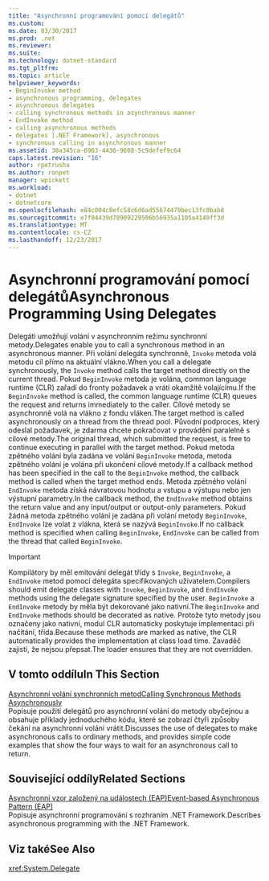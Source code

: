 ```yaml
---
title: "Asynchronní programování pomocí delegátů"
ms.custom: 
ms.date: 03/30/2017
ms.prod: .net
ms.reviewer: 
ms.suite: 
ms.technology: dotnet-standard
ms.tgt_pltfrm: 
ms.topic: article
helpviewer_keywords:
- BeginInvoke method
- asynchronous programming, delegates
- asynchronous delegates
- calling synchronous methods in asynchronous manner
- EndInvoke method
- calling asynchronous methods
- delegates [.NET Framework], asynchronous
- synchronous calling in asynchronous manner
ms.assetid: 38a345ca-6963-4436-9608-5c9defef9c64
caps.latest.revision: "16"
author: rpetrusha
ms.author: ronpet
manager: wpickett
ms.workload:
- dotnet
- dotnetcore
ms.openlocfilehash: e84c004c8efc58c6d6ad55674470bec13fc0bab8
ms.sourcegitcommit: e7f04439d78909229506b56935a1105a4149ff3d
ms.translationtype: MT
ms.contentlocale: cs-CZ
ms.lasthandoff: 12/23/2017
---
```

# <a name="asynchronous-programming-using-delegates"></a><span data-ttu-id="05998-102">Asynchronní programování pomocí delegátů</span><span class="sxs-lookup"><span data-stu-id="05998-102">Asynchronous Programming Using Delegates</span></span>
<span data-ttu-id="05998-103">Delegáti umožňují volání v asynchronním režimu synchronní metody.</span><span class="sxs-lookup"><span data-stu-id="05998-103">Delegates enable you to call a synchronous method in an asynchronous manner.</span></span> <span data-ttu-id="05998-104">Při volání delegáta synchronně, `Invoke` metoda volá metodu cíl přímo na aktuální vlákno.</span><span class="sxs-lookup"><span data-stu-id="05998-104">When you call a delegate synchronously, the `Invoke` method calls the target method directly on the current thread.</span></span> <span data-ttu-id="05998-105">Pokud `BeginInvoke` metoda je volána, common language runtime (CLR) zařadí do fronty požadavek a vrátí okamžitě volajícímu.</span><span class="sxs-lookup"><span data-stu-id="05998-105">If the `BeginInvoke` method is called, the common language runtime (CLR) queues the request and returns immediately to the caller.</span></span> <span data-ttu-id="05998-106">Cílové metody se asynchronně volá na vlákno z fondu vláken.</span><span class="sxs-lookup"><span data-stu-id="05998-106">The target method is called asynchronously on a thread from the thread pool.</span></span> <span data-ttu-id="05998-107">Původní podproces, který odeslal požadavek, je zdarma chcete pokračovat v provádění paralelně s cílové metody.</span><span class="sxs-lookup"><span data-stu-id="05998-107">The original thread, which submitted the request, is free to continue executing in parallel with the target method.</span></span> <span data-ttu-id="05998-108">Pokud metoda zpětného volání byla zadána ve volání `BeginInvoke` metoda, metoda zpětného volání je volána při ukončení cílové metody.</span><span class="sxs-lookup"><span data-stu-id="05998-108">If a callback method has been specified in the call to the `BeginInvoke` method, the callback method is called when the target method ends.</span></span> <span data-ttu-id="05998-109">Metoda zpětného volání `EndInvoke` metoda získá návratovou hodnotu a vstupu a výstupu nebo jen výstupní parametry.</span><span class="sxs-lookup"><span data-stu-id="05998-109">In the callback method, the `EndInvoke` method obtains the return value and any input/output or output-only parameters.</span></span> <span data-ttu-id="05998-110">Pokud žádná metoda zpětného volání je zadána při volání metody `BeginInvoke`, `EndInvoke` lze volat z vlákna, která se nazývá `BeginInvoke`.</span><span class="sxs-lookup"><span data-stu-id="05998-110">If no callback method is specified when calling `BeginInvoke`, `EndInvoke` can be called from the thread that called `BeginInvoke`.</span></span>  
  
> [!IMPORTANT]
>  <span data-ttu-id="05998-111">Kompilátory by měl emitování delegát třídy s `Invoke`, `BeginInvoke`, a `EndInvoke` metod pomocí delegáta specifikovaných uživatelem.</span><span class="sxs-lookup"><span data-stu-id="05998-111">Compilers should emit delegate classes with `Invoke`, `BeginInvoke`, and `EndInvoke` methods using the delegate signature specified by the user.</span></span> <span data-ttu-id="05998-112">`BeginInvoke` a `EndInvoke` metody by měla být dekorované jako nativní.</span><span class="sxs-lookup"><span data-stu-id="05998-112">The `BeginInvoke` and `EndInvoke` methods should be decorated as native.</span></span> <span data-ttu-id="05998-113">Protože tyto metody jsou označeny jako nativní, modul CLR automaticky poskytuje implementaci při načítání, třída.</span><span class="sxs-lookup"><span data-stu-id="05998-113">Because these methods are marked as native, the CLR automatically provides the implementation at class load time.</span></span> <span data-ttu-id="05998-114">Zavaděč zajistí, že nejsou přepsat.</span><span class="sxs-lookup"><span data-stu-id="05998-114">The loader ensures that they are not overridden.</span></span>  
  
## <a name="in-this-section"></a><span data-ttu-id="05998-115">V tomto oddílu</span><span class="sxs-lookup"><span data-stu-id="05998-115">In This Section</span></span>  
 [<span data-ttu-id="05998-116">Asynchronní volání synchronních metod</span><span class="sxs-lookup"><span data-stu-id="05998-116">Calling Synchronous Methods Asynchronously</span></span>](../../../docs/standard/asynchronous-programming-patterns/calling-synchronous-methods-asynchronously.md)  
 <span data-ttu-id="05998-117">Popisuje použití delegátů pro asynchronní volání do metody obyčejnou a obsahuje příklady jednoduchého kódu, které se zobrazí čtyři způsoby čekání na asynchronní volání vrátit.</span><span class="sxs-lookup"><span data-stu-id="05998-117">Discusses the use of delegates to make asynchronous calls to ordinary methods, and provides simple code examples that show the four ways to wait for an asynchronous call to return.</span></span>  
  
## <a name="related-sections"></a><span data-ttu-id="05998-118">Související oddíly</span><span class="sxs-lookup"><span data-stu-id="05998-118">Related Sections</span></span>  
 [<span data-ttu-id="05998-119">Asynchronní vzor založený na událostech (EAP)</span><span class="sxs-lookup"><span data-stu-id="05998-119">Event-based Asynchronous Pattern (EAP)</span></span>](../../../docs/standard/asynchronous-programming-patterns/event-based-asynchronous-pattern-eap.md)  
 <span data-ttu-id="05998-120">Popisuje asynchronní programování s rozhraním .NET Framework.</span><span class="sxs-lookup"><span data-stu-id="05998-120">Describes asynchronous programming with the .NET Framework.</span></span>  
  
## <a name="see-also"></a><span data-ttu-id="05998-121">Viz také</span><span class="sxs-lookup"><span data-stu-id="05998-121">See Also</span></span>  
 <xref:System.Delegate>
